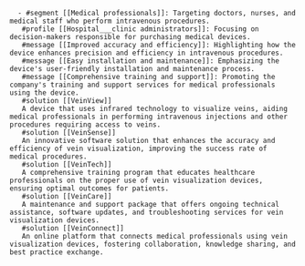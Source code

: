       - #segment [[Medical professionals]]: Targeting doctors, nurses, and medical staff who perform intravenous procedures.
       #profile [[Hospital___clinic administrators]]: Focusing on decision-makers responsible for purchasing medical devices.
       #message [[Improved accuracy and efficiency]]: Highlighting how the device enhances precision and efficiency in intravenous procedures.
       #message [[Easy installation and maintenance]]: Emphasizing the device's user-friendly installation and maintenance process.
       #message [[Comprehensive training and support]]: Promoting the company's training and support services for medical professionals using the device.
       #solution [[VeinView]]
       A device that uses infrared technology to visualize veins, aiding medical professionals in performing intravenous injections and other procedures requiring access to veins.
       #solution [[VeinSense]]
       An innovative software solution that enhances the accuracy and efficiency of vein visualization, improving the success rate of medical procedures.
       #solution [[VeinTech]]
       A comprehensive training program that educates healthcare professionals on the proper use of vein visualization devices, ensuring optimal outcomes for patients.
       #solution [[VeinCare]]
       A maintenance and support package that offers ongoing technical assistance, software updates, and troubleshooting services for vein visualization devices.
       #solution [[VeinConnect]]
       An online platform that connects medical professionals using vein visualization devices, fostering collaboration, knowledge sharing, and best practice exchange.

